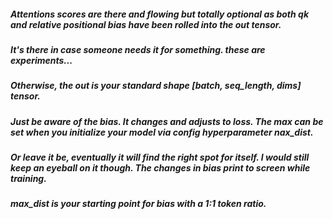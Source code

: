 ##### Attentions scores are there and flowing but totally optional as both qk and relative positional bias have been rolled into the out tensor. 
##### It's there in case someone needs it for something. these are experiments...
##### Otherwise, the out is your standard shape [batch, seq_length, dims] tensor. 
##### Just be aware of the bias. It changes and adjusts to loss. The max can be set when you initialize your model via config hyperparameter nax_dist. 
##### Or leave it be, eventually it will find the right spot for itself. I would still keep an eyeball on it though. The changes in bias print to screen while training.
##### max_dist is your starting point for bias with a 1:1 token ratio.
